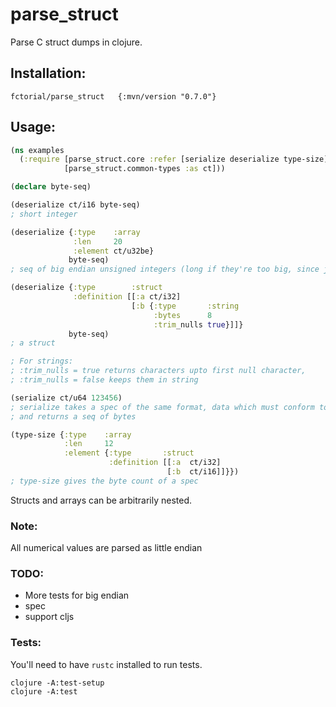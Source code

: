 # parse_struct

Parse C struct dumps in clojure.

## Installation:

```
fctorial/parse_struct   {:mvn/version "0.7.0"}
```

## Usage:

```clojure
(ns examples
  (:require [parse_struct.core :refer [serialize deserialize type-size]]
            [parse_struct.common-types :as ct]))

(declare byte-seq)

(deserialize ct/i16 byte-seq)
; short integer

(deserialize {:type    :array
              :len     20
              :element ct/u32be}
             byte-seq)
; seq of big endian unsigned integers (long if they're too big, since java doesn't have unsigned. Large longs are stored in bigint)

(deserialize {:type        :struct
              :definition [[:a ct/i32]
                           [:b {:type       :string
                                :bytes      8
                                :trim_nulls true}]]}
             byte-seq)
; a struct

; For strings:
; :trim_nulls = true returns characters upto first null character,
; :trim_nulls = false keeps them in string

(serialize ct/u64 123456)
; serialize takes a spec of the same format, data which must conform to that spec (otherwise IllegalArgumentException)
; and returns a seq of bytes

(type-size {:type    :array
            :len     12
            :element {:type       :struct
                      :definition [[:a  ct/i32]
                                   [:b  ct/i16]]}})
; type-size gives the byte count of a spec
```

Structs and arrays can be arbitrarily nested.

### Note:

All numerical values are parsed as little endian

### TODO:

* More tests for big endian
* spec
* support cljs

### Tests:

You'll need to have `rustc` installed to run tests.

```
clojure -A:test-setup
clojure -A:test
```
